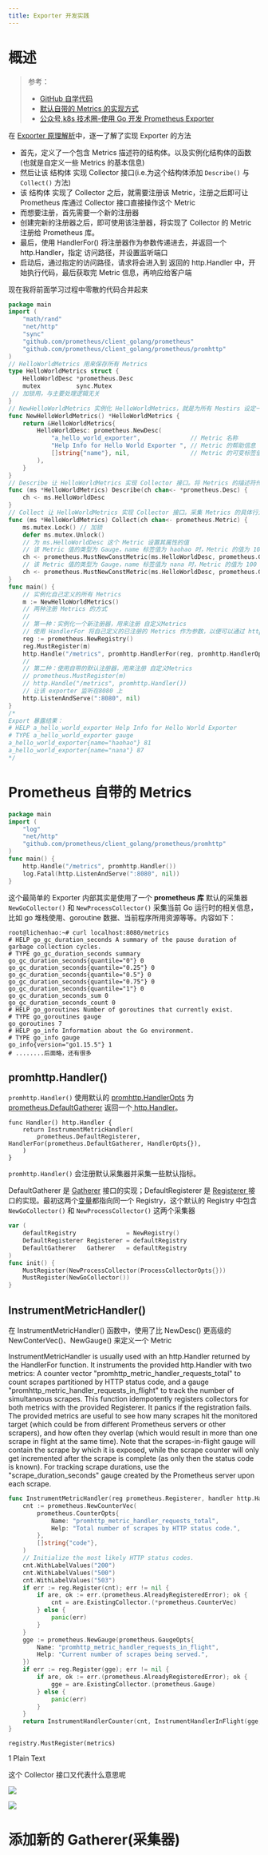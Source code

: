 ```yaml
---
title: Exporter 开发实践
---
```


# 概述

> 参考：
> - [GitHub 自学代码](https://github.com/DesistDaydream/prometheus-instrumenting)
> - [默认自带的 Metrics 的实现方式](https://github.com/prometheus/client_golang/blob/master/prometheus/go_collector.go)
> - [公众号,k8s 技术圈-使用 Go 开发 Prometheus Exporter](https://mp.weixin.qq.com/s/s1nSaC-8ejvM342v5KPdxA)

在 [Exporter 原理解析](https://www.yuque.com/go/doc/33146247)中，逐一了解了实现 Exporter 的方法

- 首先，定义了一个包含 Metrics 描述符的结构体。以及实例化结构体的函数(也就是自定义一些 Metrics 的基本信息)
- 然后让该 结构体 实现 Collector 接口(i.e.为这个结构体添加 `Describe()` 与 `Collect()` 方法)
- 该 结构体 实现了 Collector 之后，就需要注册该 Metric，注册之后即可让 Prometheus 库通过 Collector 接口直接操作这个 Metric
- 而想要注册，首先需要一个新的注册器
- 创建完新的注册器之后，即可使用该注册器，将实现了 Collector 的 Metric 注册给 Prometheus 库。
- 最后，使用 HandlerFor() 将注册器作为参数传递进去，并返回一个 http.Handler，指定 访问路径，并设置监听端口
- 启动后，通过指定的访问路径，请求将会进入到 返回的 http.Handler 中，开始执行代码，最后获取完 Metric 信息，再响应给客户端

现在我将前面学习过程中零散的代码合并起来

```go
package main
import (
	"math/rand"
	"net/http"
	"sync"
	"github.com/prometheus/client_golang/prometheus"
	"github.com/prometheus/client_golang/prometheus/promhttp"
)
// HelloWorldMetrics 用来保存所有 Metrics
type HelloWorldMetrics struct {
	HelloWorldDesc *prometheus.Desc
	mutex          sync.Mutex
 // 加锁用，与主要处理逻辑无关
}
// NewHelloWorldMetrics 实例化 HelloWorldMetrics，就是为所有 Mestirs 设定一些基本信息
func NewHelloWorldMetrics() *HelloWorldMetrics {
	return &HelloWorldMetrics{
		HelloWorldDesc: prometheus.NewDesc(
			"a_hello_world_exporter",              // Metric 名称
			"Help Info for Hello World Exporter ", // Metric 的帮助信息
			[]string{"name"}, nil,                 // Metric 的可变标签值的标签 与 不可变标签值的标签
		),
	}
}
// Describe 让 HelloWorldMetrics 实现 Collector 接口。将 Metrics 的描述符传到 channel 中
func (ms *HelloWorldMetrics) Describe(ch chan<- *prometheus.Desc) {
	ch <- ms.HelloWorldDesc
}
// Collect 让 HelloWorldMetrics 实现 Collector 接口。采集 Metrics 的具体行为并设置 Metrics 的值类型,将 Metrics 的信息传到 channel 中
func (ms *HelloWorldMetrics) Collect(ch chan<- prometheus.Metric) {
	ms.mutex.Lock() // 加锁
	defer ms.mutex.Unlock()
	// 为 ms.HelloWorldDesc 这个 Metric 设置其属性的值
	// 该 Metric 值的类型为 Gauge，name 标签值为 haohao 时，Metric 的值为 1000 以内的随机数
	ch <- prometheus.MustNewConstMetric(ms.HelloWorldDesc, prometheus.GaugeValue, float64(rand.Int31n(1000)), "haohao")
	// 该 Metric 值的类型为 Gauge，name 标签值为 nana 时，Metric 的值为 100 以内的随机数
	ch <- prometheus.MustNewConstMetric(ms.HelloWorldDesc, prometheus.GaugeValue, float64(rand.Int31n(100)), "nana")
}
func main() {
	// 实例化自己定义的所有 Metrics
	m := NewHelloWorldMetrics()
	// 两种注册 Metrics 的方式
	//
	// 第一种：实例化一个新注册器，用来注册 自定义Metrics
	// 使用 HandlerFor 将自己定义的已注册的 Metrics 作为参数，以便可以通过 http 获取 metric 信息
	reg := prometheus.NewRegistry()
	reg.MustRegister(m)
	http.Handle("/metrics", promhttp.HandlerFor(reg, promhttp.HandlerOpts{}))
	//
	// 第二种：使用自带的默认注册器，用来注册 自定义Metrics
	// prometheus.MustRegister(m)
	// http.Handle("/metrics", promhttp.Handler())
	// 让该 exporter 监听在8080 上
	http.ListenAndServe(":8080", nil)
}
/*
Export 暴露结果：
# HELP a_hello_world_exporter Help Info for Hello World Exporter
# TYPE a_hello_world_exporter gauge
a_hello_world_exporter{name="haohao"} 81
a_hello_world_exporter{name="nana"} 87
*/
```

# Prometheus 自带的 Metrics

```go
package main
import (
	"log"
	"net/http"
	"github.com/prometheus/client_golang/prometheus/promhttp"
)
func main() {
	http.Handle("/metrics", promhttp.Handler())
	log.Fatal(http.ListenAndServe(":8080", nil))
}
```

这个最简单的 Exporter 内部其实是使用了一个 **prometheus 库** 默认的采集器 `NewGoCollector()` 和 `NewProcessCollector()` 采集当前 Go 运行时的相关信息，比如 go 堆栈使用、goroutine 数据、当前程序所用资源等等。内容如下：

    root@lichenhao:~# curl localhost:8080/metrics
    # HELP go_gc_duration_seconds A summary of the pause duration of garbage collection cycles.
    # TYPE go_gc_duration_seconds summary
    go_gc_duration_seconds{quantile="0"} 0
    go_gc_duration_seconds{quantile="0.25"} 0
    go_gc_duration_seconds{quantile="0.5"} 0
    go_gc_duration_seconds{quantile="0.75"} 0
    go_gc_duration_seconds{quantile="1"} 0
    go_gc_duration_seconds_sum 0
    go_gc_duration_seconds_count 0
    # HELP go_goroutines Number of goroutines that currently exist.
    # TYPE go_goroutines gauge
    go_goroutines 7
    # HELP go_info Information about the Go environment.
    # TYPE go_info gauge
    go_info{version="go1.15.5"} 1
    # ........后面略，还有很多

## promhttp.Handler()

`promhttp.Handler()` 使用默认的 [promhttp.HandlerOpts](https://pkg.go.dev/github.com/prometheus/client_golang/prometheus/promhttp?utm_source=gopls#HandlerOpts) 为 [prometheus.DefaultGatherer](https://pkg.go.dev/github.com/prometheus/client_golang/prometheus?utm_source=gopls#pkg-variables) 返回一个[ http.Handler](https://pkg.go.dev/net/http#Handler)。

    func Handler() http.Handler {
    	return InstrumentMetricHandler(
    		prometheus.DefaultRegisterer, HandlerFor(prometheus.DefaultGatherer, HandlerOpts{}),
    	)
    }

`promhttp.Handler()` 会注册默认采集器并采集一些默认指标。

DefaultGatherer 是 [Gatherer](https://pkg.go.dev/github.com/prometheus/client_golang/prometheus?utm_source=gopls#Gatherer) 接口的实现；DefaultRegisterer 是 [Registerer ](https://pkg.go.dev/github.com/prometheus/client_golang/prometheus?utm_source=gopls#Registerer)接口的实现。最初这两个[变量](https://pkg.go.dev/github.com/prometheus/client_golang/prometheus?utm_source=gopls#pkg-variables)都指向同一个 Registry，这个默认的 Registry 中包含 `NewGoCollector()` 和 `NewProcessCollector()` 这两个采集器

```go
var (
	defaultRegistry              = NewRegistry()
	DefaultRegisterer Registerer = defaultRegistry
	DefaultGatherer   Gatherer   = defaultRegistry
)
func init() {
	MustRegister(NewProcessCollector(ProcessCollectorOpts{}))
	MustRegister(NewGoCollector())
}
```

## InstrumentMetricHandler()

在 InstrumentMetricHandler() 函数中，使用了比 NewDesc() 更高级的 NewConterVec()、NewGauge() 来定义一个 Metric

InstrumentMetricHandler is usually used with an http.Handler returned by the HandlerFor function. It instruments the provided http.Handler with two metrics: A counter vector "promhttp_metric_handler_requests_total" to count scrapes partitioned by HTTP status code, and a gauge "promhttp_metric_handler_requests_in_flight" to track the number of simultaneous scrapes. This function idempotently registers collectors for both metrics with the provided Registerer. It panics if the registration fails. The provided metrics are useful to see how many scrapes hit the monitored target (which could be from different Prometheus servers or other scrapers), and how often they overlap (which would result in more than one scrape in flight at the same time). Note that the scrapes-in-flight gauge will contain the scrape by which it is exposed, while the scrape counter will only get incremented after the scrape is complete (as only then the status code is known). For tracking scrape durations, use the "scrape_duration_seconds" gauge created by the Prometheus server upon each scrape.

```go
func InstrumentMetricHandler(reg prometheus.Registerer, handler http.Handler) http.Handler {
	cnt := prometheus.NewCounterVec(
		prometheus.CounterOpts{
			Name: "promhttp_metric_handler_requests_total",
			Help: "Total number of scrapes by HTTP status code.",
		},
		[]string{"code"},
	)
	// Initialize the most likely HTTP status codes.
	cnt.WithLabelValues("200")
	cnt.WithLabelValues("500")
	cnt.WithLabelValues("503")
	if err := reg.Register(cnt); err != nil {
		if are, ok := err.(prometheus.AlreadyRegisteredError); ok {
			cnt = are.ExistingCollector.(*prometheus.CounterVec)
		} else {
			panic(err)
		}
	}
	gge := prometheus.NewGauge(prometheus.GaugeOpts{
		Name: "promhttp_metric_handler_requests_in_flight",
		Help: "Current number of scrapes being served.",
	})
	if err := reg.Register(gge); err != nil {
		if are, ok := err.(prometheus.AlreadyRegisteredError); ok {
			gge = are.ExistingCollector.(prometheus.Gauge)
		} else {
			panic(err)
		}
	}
	return InstrumentHandlerCounter(cnt, InstrumentHandlerInFlight(gge, handler))
}
```

    registry.MustRegister(metrics)

1
Plain Text

这个 Collector 接口又代表什么意思呢

![](https://notes-learning.oss-cn-beijing.aliyuncs.com/ig8l2r/1616068562616-5c10af60-c810-4622-bc0f-35d331cbd2b0.png)

![](https://notes-learning.oss-cn-beijing.aliyuncs.com/ig8l2r/1616068562665-009ae48a-3f65-48d1-b08f-49d7ae2089ca.png)

# 添加新的 Gatherer(采集器)

